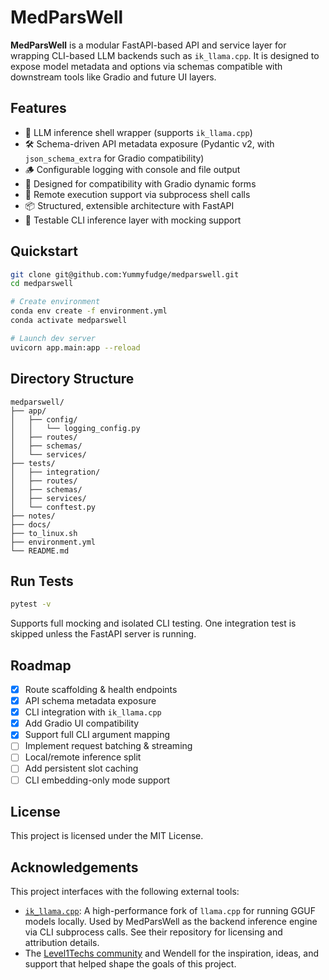 # MedParsWell

**MedParsWell** is a modular FastAPI-based API and service layer for wrapping CLI-based LLM backends such as `ik_llama.cpp`. It is designed to expose model metadata and options via schemas compatible with downstream tools like Gradio and future UI layers.

## Features

- 🧠 LLM inference shell wrapper (supports `ik_llama.cpp`)
- 🛠️ Schema-driven API metadata exposure (Pydantic v2, with `json_schema_extra` for Gradio compatibility)
- 🪵 Configurable logging with console and file output
- 🔁 Designed for compatibility with Gradio dynamic forms
- 📡 Remote execution support via subprocess shell calls
- 📦 Structured, extensible architecture with FastAPI
- 🧪 Testable CLI inference layer with mocking support

## Quickstart

```bash
git clone git@github.com:Yummyfudge/medparswell.git
cd medparswell

# Create environment
conda env create -f environment.yml
conda activate medparswell

# Launch dev server
uvicorn app.main:app --reload
```

## Directory Structure

```
medparswell/
├── app/
│   ├── config/
│   │   └── logging_config.py
│   ├── routes/
│   ├── schemas/
│   └── services/
├── tests/
│   ├── integration/
│   ├── routes/
│   ├── schemas/
│   ├── services/
│   └── conftest.py
├── notes/
├── docs/
├── to_linux.sh
├── environment.yml
└── README.md
```

## Run Tests

```bash
pytest -v
```

Supports full mocking and isolated CLI testing. One integration test is skipped unless the FastAPI server is running.

## Roadmap

- [x] Route scaffolding & health endpoints
- [x] API schema metadata exposure
- [x] CLI integration with `ik_llama.cpp`
- [x] Add Gradio UI compatibility
- [x] Support full CLI argument mapping
- [ ] Implement request batching & streaming
- [ ] Local/remote inference split
- [ ] Add persistent slot caching
- [ ] CLI embedding-only mode support

## License

This project is licensed under the MIT License.

## Acknowledgements

This project interfaces with the following external tools:

- [`ik_llama.cpp`](https://github.com/ikawrakow/ik_llama.cpp): A high-performance fork of `llama.cpp` for running GGUF models locally. Used by MedParsWell as the backend inference engine via CLI subprocess calls. See their repository for licensing and attribution details.
- The [Level1Techs community](https://forum.level1techs.com) and Wendell for the inspiration, ideas, and support that helped shape the goals of this project.